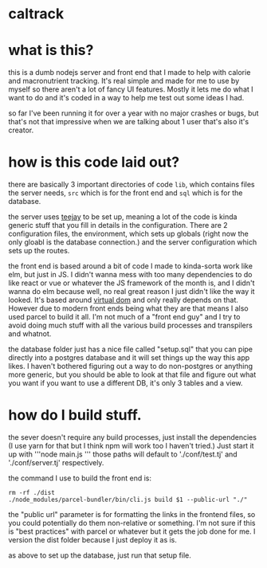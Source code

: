 caltrack
========

# what is this?

this is a dumb nodejs server and front end that I made to help with calorie and macronutrient tracking. It's real simple and made for me to use by myself so there aren't a lot of fancy UI features. Mostly it lets me do what I want to do and it's coded in a way to help me test out some ideas I had.

so far I've been running it for over a year with no major crashes or bugs, but that's not that impressive when we are talking about 1 user that's also it's creator.


# how is this code laid out?

there are basically 3 important directories of code `lib`, which contains files the server needs, `src` which is for the front end and `sql` which is for the database.

the server uses [teejay](https://github.com/SQUARE-WAVES/teejay) to be set up, meaning a lot of the code is kinda generic stuff that you fill in details in the configuration. There are 2 configuration files, the environment, which sets up globals (right now the only gloabl is the database connection.) and the server configuration which sets up the routes.

the front end is based around a bit of code I made to kinda-sorta work like elm, but just in JS. I didn't wanna mess with too many dependencies to do like react or vue or whatever the JS framework of the month is, and I didn't wanna do elm because well, no real great reason I just didn't like the way it looked. It's based around [virtual dom](https://github.com/Matt-Esch/virtual-dom) and only really depends on that. However due to modern front ends being what they are that means I also used parcel to build it all. I'm not much of a "front end guy" and I try to avoid doing much stuff with all the various build processes and transpilers and whatnot.

the database folder just has a nice file called "setup.sql" that you can pipe directly into a postgres database and it will set things up the way this app likes. I haven't bothered figuring out a way to do non-postgres or anything more generic, but you should be able to look at that file and figure out what you want if you want to use a different DB, it's only 3 tables and a view.

# how do I build stuff.

the sever doesn't require any build processes, just install the dependencies (I use yarn for that but I think npm will work too I haven't tried.) Just start it up with '''node main.js <env conf path> <server conf path>''' those paths will default to './conf/test.tj' and './conf/server.tj' respectively.

the command I use to build the front end is: 
```
rm -rf ./dist
./node_modules/parcel-bundler/bin/cli.js build $1 --public-url "./"
```

the "public url" parameter is for formatting the links in the frontend files, so you could potentially do them non-relative or something. I'm not sure if this is "best practices" with parcel or whatever but it gets the job done for me. I version the dist folder because I just deploy it as is.

as above to set up the database, just run that setup file.

